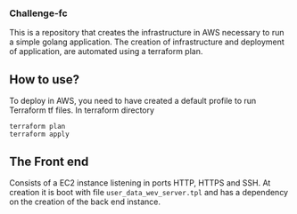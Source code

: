 ### Challenge-fc

This is a repository that creates the infrastructure in AWS necessary to run a simple golang application.
The creation of infrastructure and deployment of application, are automated using a terraform plan.

## How to use?

To deploy in AWS, you need to have created a default profile to run Terraform tf files.
In terraform directory

```
terraform plan
terraform apply
```

## The Front end

Consists of a EC2 instance listening in ports HTTP, HTTPS and SSH. At creation it is boot with file ```user_data_wev_server.tpl``` and has a dependency on the creation of the back end instance. 
